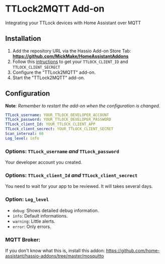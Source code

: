# TTLock2MQTT Add-on

Integrating your TTLock devices with Home Assistant over MQTT

## Installation

1. Add the repository URL via the Hassio Add-on Store Tab: **https://github.com/MickMake/HomeAssistantAddons**
2. Follow this [intructions](https://github.com/tonyldo/ttlockio) to get your `TTLOCK_CLIENT_ID` and `TTLOCK_CLIENT_SECRECT`
3. Configure the "TTLock2MQTT" add-on.
4. Start the "TTLock2MQTT" add-on.

## Configuration

**Note**: _Remember to restart the add-on when the configuration is changed._


```yaml
TTLock_username: YOUR_TTLOCK_DEVELOPER_ACCOUNT
TTLock_password: YOUR_TTLOCK_DEVELOPER_PASSWORD
TTLock_client_Id: YOUR_TTLOCK_CLIENT_APP
TTLock_client_secrect: YOUR_TTLOCK_CLIENT_SECRET
Scan_interval: 60
Log_level: info
```

### Options: `TTLock_username` *and* `TTLock_password`
Your developer account you created.

### Options: `TTLock_client_Id` *and* `TTLock_client_secrect`
You need to wait for your app to be reviewed. It will takes several days.

### Option: `Log_level`

- `debug`: Shows detailed debug information.
- `info`: Default informations.
- `warning`: Little alerts.
- `error`:  Only errors.

### MQTT Broker:
If you don't know what this is, install this addon:
https://github.com/home-assistant/hassio-addons/tree/master/mosquitto
